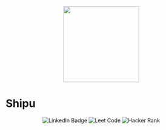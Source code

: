 
<div id="header" align="center">
  <img src="https://media.giphy.com/media/GRVM7bxdn7yEFWTN6i/giphy.gif" width="200"/>
</div>

<h1> Shipu </h1> 

<div id="badges" align="center">
  <img src="https://img.shields.io/badge/LinkedIn-blue?style=for-the-badge&logo=linkedin&logoColor=white" alt="LinkedIn Badge"/>
  <img src="https://img.shields.io/badge/leetcode-red?style=for-the-badge&logo=leetcode&logoColor=white" alt="Leet Code"/>
  <img src="https://img.shields.io/badge/hackerrank-blue?style=for-the-badge&logo=hackerrank&logoColor=white" alt="Hacker Rank"/>
</div>
